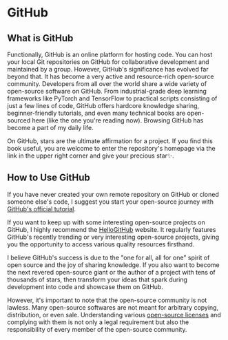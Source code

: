 # GitHub

## What is GitHub

Functionally, GitHub is an online platform for hosting code. You can host your local Git repositories on GitHub for collaborative development and maintained by a group. However, GitHub's significance has evolved far beyond that. It has become a very active and resource-rich open-source community. Developers from all over the world share a wide variety of open-source software on GitHub. From industrial-grade deep learning frameworks like PyTorch and TensorFlow to practical scripts consisting of just a few lines of code, GitHub offers hardcore knowledge sharing, beginner-friendly tutorials, and even many technical books are open-sourced here (like the one you're reading now). Browsing GitHub has become a part of my daily life.

On GitHub, stars are the ultimate affirmation for a project. If you find this book useful, you are welcome to enter the repository's homepage via the link in the upper right corner and give your precious star✨.

## How to Use GitHub

If you have never created your own remote repository on GitHub or cloned someone else's code, I suggest you start your open-source journey with [GitHub's official tutorial](https://docs.github.com/en/get-started).

If you want to keep up with some interesting open-source projects on GitHub, I highly recommend the [HelloGitHub](https://hellogithub.com/) website. It regularly features GitHub's recently trending or very interesting open-source projects, giving you the opportunity to access various quality resources firsthand.

I believe GitHub's success is due to the "one for all, all for one" spirit of open source and the joy of sharing knowledge. If you also want to become the next revered open-source giant or the author of a project with tens of thousands of stars, then transform your ideas that spark during development into code and showcase them on GitHub.

However, it's important to note that the open-source community is not lawless. Many open-source softwares are not meant for arbitrary copying, distribution, or even sale. Understanding various [open-source licenses](https://www.runoob.com/w3cnote/open-source-license.html) and complying with them is not only a legal requirement but also the responsibility of every member of the open-source community.
